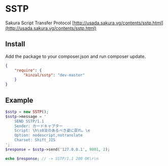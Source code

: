 SSTP
====

Sakura Script Transfer Protocol
[http://usada.sakura.vg/contents/sstp.html](http://usada.sakura.vg/contents/sstp.html)

## Install

Add the package to your composer.json and run composer update.

```json
{
    "require": {
        "kinzal/sstp": "dev-master"
    }
}

```

## Example

```php
$sstp = new SSTP();
$sstp->message = '
    SEND SSTP/1.1
    Sender: カードキャプター
    Script: \h\s0汝のあるべき姿に戻れ。\e
    Option: nodescript,notranslate
    Charset: Shift_JIS
';
$response = $sstp->send('127.0.0.1', 9801, 2);

echo $response; // -> SSTP/1.1 200 OK\r\n

```
